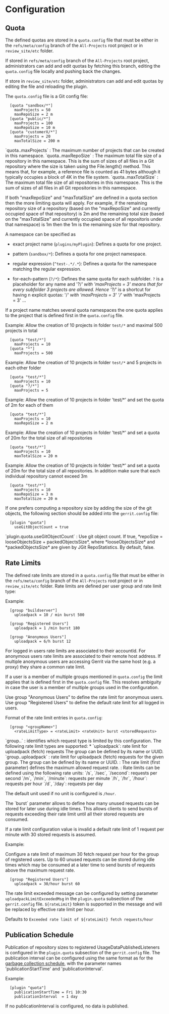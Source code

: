 Configuration
=============

Quota
-----

The defined quotas are stored in a `quota.config` file that must be either in
the `refs/meta/config` branch of the `All-Projects` root project or in
`review_site/etc` folder.

If stored in `refs/meta/config` branch of the `All-Projects` root project,
administrators can add and edit quotas by fetching this branch, editing
the `quota.config` file locally and pushing back the changes.

If store in `review_site/etc` folder, administrators can add and edit quotas
by editing the file and reloading the plugin.

The `quota.config` file is a Git config file:

```
  [quota "sandbox/*"]
    maxProjects = 50
    maxRepoSize = 2 m
  [quota "public/*"]
    maxProjects = 100
    maxRepoSize = 10 m
  [quota "customerX/*"]
    maxProjects = 20
    maxTotalSize = 200 m
```

<a id="maxProjects">
`quota.<namespace>.maxProjects`
: The maximum number of projects that can be created in this namespace.

<a id="maxRepoSize">
`quota.<namespace>.maxRepoSize`
: The maximum total file size of a repository in this namespace. This is
the sum of sizes of all files in a Git repository where the size is
taken using the File.length() method. This means that, for example, a
reference file is counted as 41 bytes although it typically occupies a
block of 4K in the file system.

<a id="maxTotalSize">
`quota.<namespace>.maxTotalSize`
: The maximum total file size of all repositories in this namespace.
This is the sum of sizes of all files in all Git repositories in this
namespace.

If both "maxRepoSize" and "maxTotalSize" are defined in a quota section
then the more limiting quota will apply. For example, if the remaining
repository size of a repository (based on the "maxRepoSize" and
currently occupied space of that repository) is 2m and the remaining
total size (based on the "maxTotalSize" and currently occupied space of
all repositoris under that namespace) is 1m then the 1m is the remaining
size for that repository.

A namespace can be specified as

* exact project name (`plugins/myPlugin`): Defines a quota for one project.

* pattern (`sandbox/*`): Defines a quota for one project namespace.

* regular expression (`^test-.*/.*`): Defines a quota for the
namespace matching the regular expression.

* for-each-pattern (`?/*`): Defines the same quota for each
subfolder. `?` is a placeholder for any name and '?/*' with
'maxProjects = 3' means that for every subfolder 3 projects are
allowed. Hence '?/*' is a shortcut for having n explicit quotas:
  '<name1>/*' with 'maxProjects = 3'
  '<name2>/*' with 'maxProjects = 3'
  ...


If a project name matches several quota namespaces the one quota
applies to the project that is defined first in the `quota.config`
file.

Example: Allow the creation of 10 projects in folder `test/*` and maximal
500 projects in total

```
  [quota "test/*"]
    maxProjects = 10
  [quota "*"]
    maxProjects = 500
```

Example: Allow the creation of 10 projects in folder `test/*` and 5
projects in each other folder

```
  [quota "test/*"]
    maxProjects = 10
  [quota "?/*"]
    maxProjects = 5
```

Example: Allow the creation of 10 projects in folder 'test/*' and set
the quota of 2m for each of them

```
  [quota "test/*"]
    maxProjects = 10
    maxRepoSize = 2 m
```

Example: Allow the creation of 10 projects in folder 'test/*' and set
a quota of 20m for the total size of all repositories

```
  [quota "test/*"]
    maxProjects = 10
    maxTotalSize = 20 m
```

Example: Allow the creation of 10 projects in folder 'test/*' and set
a quota of 20m for the total size of all repositories. In addition make
sure that each individual repository cannot exceed 3m

```
  [quota "test/*"]
    maxProjects = 10
    maxRepoSize = 3 m
    maxTotalSize = 20 m
```

If one prefers computing a repository size by adding the size of the git objects,
the following section should be added into the `gerrit.config` file:

```
  [plugin "quota"]
    useGitObjectCount = true
```

<a id="useGitObjectCount">
`plugin.quota.useGitObjectCount`
: Use git object count. If true, *repoSize = looseObjectsSize +
packedObjectsSize*, where *looseObjectsSize* and *packedObjectsSize* are given
by JGit RepoStatistics. By default, false.

Rate Limits
-----------

The defined rate limits are stored in a `quota.config` file that must be
either in the `refs/meta/config` branch of the `All-Projects` root project
or in `review_site/etc` folder. Rate limits are defined per user group and
rate limit type:

Example:

```
  [group "buildserver"]
    uploadpack = 10 / min burst 500

  [group "Registered Users"]
    uploadpack = 1 /min burst 180

  [group "Anonymous Users"]
    uploadpack = 6/h burst 12
```

For logged in users rate limits are associated to their accountId. For
anonymous users rate limits are associated to their remote host address.
If multiple anonymous users are accessing Gerrit via the same host (e.g.
a proxy) they share a common rate limit.

If a user is a member of multiple groups mentioned in `quota.config`
the limit applies that is defined first in the `quota.config` file.
This resolves ambiguity in case the user is a member of multiple groups
used in the configuration.

Use group "Anonymous Users" to define the rate limit for anonymous users.
Use group "Registered Users" to define the default rate limit for all logged
in users.

Format of the rate limit entries in `quota.config`:
```
  [group "<groupName>"]
    <rateLimitType> = <rateLimit> <rateUnit> burst <storedRequests>
```

<a id="rateLimitType>">
`group.<groupName>.<rateLimitType>`
: identifies which request type is limited by this configuration.
The following rate limit types are supported:
* `uploadpack`: rate limit for uploadpack (fetch) requests
The group can be defined by its name or UUID.

<a id="uploadpack">
`group.<groupName>.uploadpack`
: rate limit for uploadpack (fetch) requests for the given group. The
group can be defined by its name or UUID.

<a id="rateLimit">
: The rate limit (first parameter) defines the maximum allowed request rate.

<a id="rateUnit">
: Rate limits can be defined using the following rate units:
`/s`, `/sec`, `/second`: requests per second
`/m`, `/min`, `/minute`: requests per minute
`/h`, `/hr`, `/hour`: requests per hour
`/d`, `/day`: requests per day

The default unit used if no unit is configured is `/hour`.

<a id="burst">
The `burst` parameter allows to define how many unused requests can be
stored for later use during idle times. This allows clients to send
bursts of requests exceeding their rate limit until all their stored
requests are consumed.

If a rate limit configuration value is invalid a default rate limit of 1
request per minute with 30 stored requests is assumed.

Example:

Configure a rate limit of maximum 30 fetch request per hour for
the group of registered users. Up to 60 unused requests can be stored
during idle times which may be consumed at a later time to send bursts
of requests above the maximum request rate.

```
  [group "Registered Users"]
    uploadpack = 30/hour burst 60
```
The rate limit exceeded message can be configured by setting parameter
`uploadpackLimitExceededMsg` in the `plugin.quota` subsection of the
`gerrit.config` file. `${rateLimit}` token is supported in the message and
will be replaced by effective rate limit per hour.

Defaults to `Exceeded rate limit of ${rateLimit} fetch requests/hour`

Publication Schedule
--------------------

Publication of repository sizes to registered UsageDataPublishedListeners
is configured in the `plugin.quota` subsection of the `gerrit.config` file.
The publication interval can be configured using the same format as for the
[garbage collection schedule](../../../Documentation/config-gerrit.html#gc),
with the parameter names 'publicationStartTime' and 'publicationInterval'.

Example:

```
  [plugin "quota"]
    publicationStartTime = Fri 10:30
    publicationInterval  = 1 day
```

If no publicationInterval is configured, no data is published.
